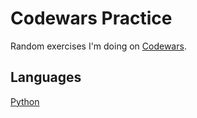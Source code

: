 # Codewars Practice

Random exercises I'm doing on [Codewars](https://www.codewars.com/dashboard).

## Languages

[Python](https://github.com/evilpotato04/codewars_practice/blob/main/Katas%2FPython%2F2024_04%2FSUBJECTS.md)

